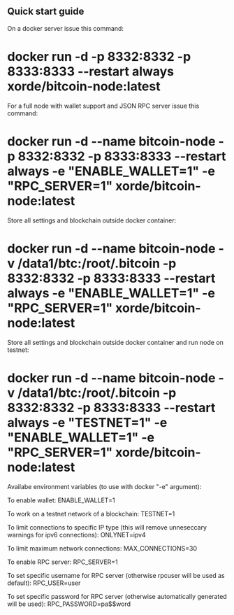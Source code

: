 Quick start guide
-----------------

On a docker server issue this command:
# docker run -d -p 8332:8332 -p 8333:8333 --restart always xorde/bitcoin-node:latest

For a full node with wallet support and JSON RPC server issue this command:
# docker run -d --name bitcoin-node -p 8332:8332 -p 8333:8333 --restart always -e "ENABLE_WALLET=1" -e "RPC_SERVER=1" xorde/bitcoin-node:latest

Store all settings and blockchain outside docker container:
# docker run -d --name bitcoin-node -v /data1/btc:/root/.bitcoin -p 8332:8332 -p 8333:8333 --restart always -e "ENABLE_WALLET=1" -e "RPC_SERVER=1" xorde/bitcoin-node:latest

Store all settings and blockchain outside docker container and run node on testnet:
# docker run -d --name bitcoin-node -v /data1/btc:/root/.bitcoin -p 8332:8332 -p 8333:8333 --restart always -e "TESTNET=1" -e "ENABLE_WALLET=1" -e "RPC_SERVER=1" xorde/bitcoin-node:latest

Availabe environment variables (to use with docker "-e" argument):

To enable wallet:
ENABLE_WALLET=1

To work on a testnet network of a blockchain:
TESTNET=1

To limit connections to specific IP type (this will remove unneseccary warnings for ipv6 connections):
ONLYNET=ipv4

To limit maximum network connections:
MAX_CONNECTIONS=30

To enable RPC server:
RPC_SERVER=1

To set specific username for RPC server (otherwise rpcuser will be used as default):
RPC_USER=user

To set specific password for RPC server (otherwise automatically generated will be used):
RPC_PASSWORD=pa$$word

